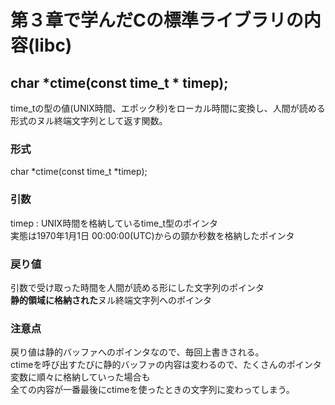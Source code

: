 # 第３章で学んだCの標準ライブラリの内容(libc)    
    
## char *ctime(const time_t * timep);    
time_tの型の値(UNIX時間、エポック秒)をローカル時間に変換し、人間が読める形式のヌル終端文字列として返す関数。    
    
### 形式    
char *ctime(const time_t *timep);    
    
### 引数    
timep : UNIX時間を格納しているtime_t型のポインタ    
実態は1970年1月1日 00:00:00(UTC)からの頸か秒数を格納したポインタ    
    
### 戻り値    
引数で受け取った時間を人間が読める形にした文字列のポインタ    
**静的領域に格納された**ヌル終端文字列へのポインタ    
    
    
### 注意点    
戻り値は静的バッファへのポインタなので、毎回上書きされる。    
ctimeを呼び出すたびに静的バッファの内容は変わるので、たくさんのポインタ変数に順々に格納していった場合も    
全ての内容が一番最後にctimeを使ったときの文字列に変わってしまう。    
    
    
    
    
